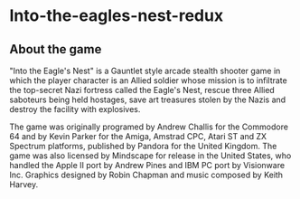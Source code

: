 # Into-the-eagles-nest-redux
## About the game
"Into the Eagle's Nest" is a Gauntlet style arcade stealth shooter game in which the player character is an Allied soldier whose mission is to infiltrate the top-secret Nazi fortress called the Eagle's Nest, rescue three Allied saboteurs being held hostages, save art treasures stolen by the Nazis and destroy the facility with explosives.

The game was originally programed by Andrew Challis for the Commodore 64 and by Kevin Parker for the Amiga, Amstrad CPC, Atari ST and ZX Spectrum platforms, published  by Pandora for the United Kingdom. 
The game was also licensed by Mindscape for release in the United States, who handled the Apple II port by Andrew Pines and IBM PC port by Visionware Inc. 
Graphics designed by Robin Chapman and music composed by Keith Harvey. 
